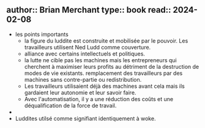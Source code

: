author:: Brian Merchant
type:: book
read:: 2024-02-08
-
- les points importants
	- la figure du luddite est construite et mobilisée par le pouvoir. Les travailleurs utilisent Ned Ludd comme couverture.
	- alliance avec certains intellectuels et politiques.
	- la lutte ne cible pas les machines mais les entrepreneurs qui cherchent à maximiser leurs profits au détriment de la destruction de modes de vie existants. remplacement des travailleurs par des machines sans contre-partie ou redistribution.
	- Les travailleurs utilisaient déjà des machines avant cela mais ils gardaient leur autonomie et leur savoir faire.
	- Avec l'automatisation, il y a une réduction des coûts et une déqualification de la force de travail.
-
- Luddites utilsé comme signifiant identiquement à woke.